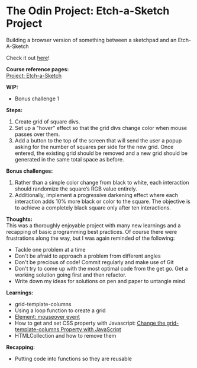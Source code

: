 # The Odin Project: Etch-a-Sketch Project

Building a browser version of something between a sketchpad and an Etch-A-Sketch

Check it out [here](https://jooomin.github.io/etch-a-sketch/)!

**Course reference pages:** \
[Project: Etch-a-Sketch](https://www.theodinproject.com/lessons/foundations-etch-a-sketch)

**WIP:**
- Bonus challenge 1

**Steps:**
1. Create grid of square divs.
2. Set up a "hover" effect so that the grid divs change color when mouse passes over them.
3. Add a button to the top of the screen that will send the user a popup asking for the number of squares per side for the new grid. Once entered, the existing grid should be removed and a new grid should be generated in the same total space as before.

**Bonus challenges:**
1. Rather than a simple color change from black to white, each interaction should randomize the square’s RGB value entirely.
2. Additionally, implement a progressive darkening effect where each interaction adds 10% more black or color to the square. The objective is to achieve a completely black square only after ten interactions.


**Thoughts:** \
This was a thoroughly enjoyable project with many new learnings and a recapping of basic programming best practices. Of course there were frustrations along the way, but I was again reminded of the following:
- Tackle one problem at a time
- Don't be afraid to approach a problem from different angles
- Don't be precious of code! Commit regularly and make use of Git
- Don't try to come up with the most optimal code from the get go. Get a working solution going first and then refactor.
- Write down my ideas for solutions on pen and paper to untangle mind

**Learnings:**
- grid-template-columns
- Using a loop function to create a grid
- [Element: mouseover event](https://developer.mozilla.org/en-US/docs/Web/API/Element/mouseover_event#event_properties)
- How to get and set CSS property with Javascript: [Change the grid-template-columns Property with JavaScript](https://www.w3schools.com/cssref/tryit.php?filename=trycss_js_grid-template-columns)
- HTMLCollection and how to remove them

**Recapping:**
- Putting code into functions so they are reusable

